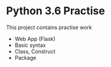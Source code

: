 # Python 3.6 Practise

This project contains practise work
- Web App (Flask)
- Basic syntax
- Class, Construct
- Package
